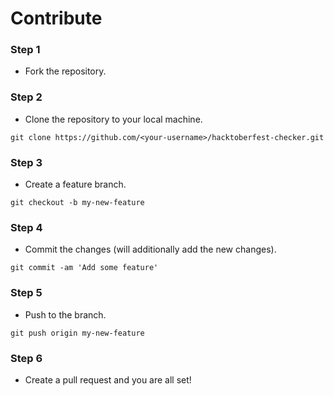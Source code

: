 # Contribute

### Step 1
- Fork the repository.

### Step 2
- Clone the repository to your local machine.
```
git clone https://github.com/<your-username>/hacktoberfest-checker.git
``` 

### Step 3
- Create a feature branch.
```
git checkout -b my-new-feature
```

### Step 4
- Commit the changes (will additionally add the new changes).
 ```
 git commit -am 'Add some feature'
 ``` 

### Step 5
- Push to the branch. 
```
git push origin my-new-feature
```

### Step 6
- Create a pull request and you are all set!
